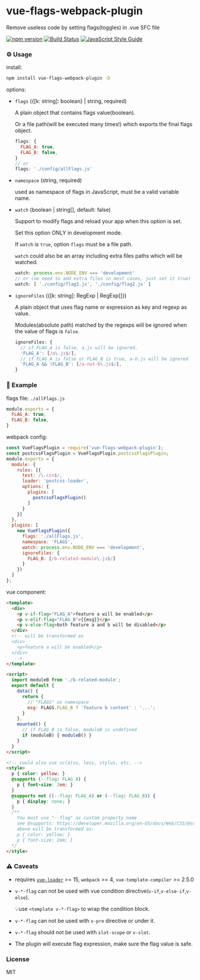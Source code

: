 # vue-flags-webpack-plugin
Remove useless code by setting flags(toggles) in .vue SFC file

[![npm version](https://img.shields.io/npm/v/vue-flags-webpack-plugin.svg)](https://www.npmjs.com/package/vue-flags-webpack-plugin)
[![Build Status](https://travis-ci.org/lovetingyuan/vue-flags-webpack-plugin.svg?branch=master)](https://travis-ci.org/lovetingyuan/vue-flags-webpack-plugin)
[![JavaScript Style Guide](https://img.shields.io/badge/code_style-standard-brightgreen.svg)](https://standardjs.com)

### ⚙ Usage

install:
```bash
npm install vue-flags-webpack-plugin -D
```

options:
* `flags` ({[k: string]: boolean} | string, required)

  A plain object that contains flags value(boolean).

  Or a file path(will be executed many times!) which exports the final flags object.
  ```javascript
  flags: {
    FLAG_A: true,
    FLAG_B: false,
  }
  // or
  flags: './config/allFlags.js'
  ```
* `namespace` (string, required)

  used as namespace of flags in JavaScript, must be a valid variable name.
* `watch` (boolean | string[], default: false)

  Support to modify flags and reload your app when this option is set.

  Set this option ONLY in development mode.

  If `watch` is `true`, option `flags` must be a file path.

  `watch` could also be an array including extra files paths which will be watched.
  ```javascript
  watch: process.env.NODE_ENV === 'development'
  // or (no need to add extra files in most cases, just set it true)
  watch: [ './config/flag1.js', './config/flag2.js' ]
  ```

* `ignoreFiles` ({[k: string]: RegExp | RegExp[]})

  A plain object that uses flag name or expression as key and regexp as value.

  Modules(absolute path) matched by the regexps will be ignored when the value of flags is `false`.
  ```javascript
  ignoreFiles: {
    // if FLAG_A is false, a.js will be ignored,
    'FLAG_A': [/a\.js$/],
    // if FLAG_A is false or FLAG_B is true, a-b.js will be ignored
    'FLAG_A && !FLAG_B': [/a-not-b\.js$/],
  }
  ```

### 🌰 Example
flags file: `./allFlags.js`
```javascript
module.exports = {
  FLAG_A: true,
  FLAG_B: false,
}
```

webpack config:
```javascript
const VueFlagsPlugin = require('vue-flags-webpack-plugin');
const postcssFlagsPlugin = VueFlagsPlugin.postcssFlagsPlugin;
module.exports = {
  module: {
    rules: [{
      test: /\.css$/,
      loader: 'postcss-loader',
      options: {
        plugins: [
          postcssFlagsPlugin()
        ]
      }
    }]
  },
  plugins: [
    new VueFlagsPlugin({
      flags: './allFlags.js',
      namespace: 'FLAGS',
      watch: process.env.NODE_ENV === 'development',
      ignoreFiles: {
        FLAG_B: [/b-related-module\.js$/]
      }
    })
  ]
};
```

vue component:
```html
<template>
  <div>
    <p v-if-flag="FLAG_A">feature a will be enabled</p>
    <p v-elif-flag="FLAG_B">{{msg}}</p>
    <p v-else-flag>both feature a and b will be disabled</p>
  </div>
  <!-- will be transformed as
  <div>
    <p>feature a will be enabled</p>
  </div>
   -->
</template>

<script>
  import moduleB from './b-related-module';
  export default {
    data() {
      return {
        // "FLAGS" as namespace
        msg: FLAGS.FLAG_B ? 'feature b content' : '...';
      }
    },
    mounted() {
      // if FLAG_B is false, moduleB is undefined
      if (moduleB) { moduleB() }
    }
  }
</script>

<!-- could also use sc(a)ss, less, stylus, etc. -->
<style>
  p { color: yellow; }
  @supports (--flag: FLAG_A) {
    p { font-size: 2em; }
  }
  @supports not ((--flag: FLAG_A) or (--flag: FLAG_B)) {
    p { display: none; }
  }
  /**
    You must use "--flag" as custom property name
    see @supports: https://developer.mozilla.org/en-US/docs/Web/CSS/@supports
    above will be transformed as:
    p { color: yellow; }
    p { font-size: 2em; }
  */
</style>
```

### ⚠️ Caveats
* requires [`vue-loader`](https://github.com/vuejs/vue-loader) >= 15, `webpack` >= 4, `vue-template-compiler` >= 2.5.0
* `v-*-flag` can not be used with vue condition directive(`v-if`,`v-else-if`,`v-else`).

  💡use `<template v-*-flag>` to wrap the condition block.

* `v-*-flag` can not be used with `v-pre` directive or under it.

* `v-*-flag` should not be used with `slot-scope` or `v-slot`.

* The plugin will execute flag expression, make sure the flag value is safe.

### License
MIT
